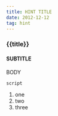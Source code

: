 ```yaml
---
title: HINT TITLE
date: 2012-12-12
tag: hint
---
```


### {{title}} <!-- h3 -->

#### SUBTITLE <!-- h4 -->

BODY <!-- p -->

<!-- pre -->

```
script
```

<!-- ul/ol -->

1. one <!-- li -->
2. two <!-- li -->
3. three <!-- li -->
